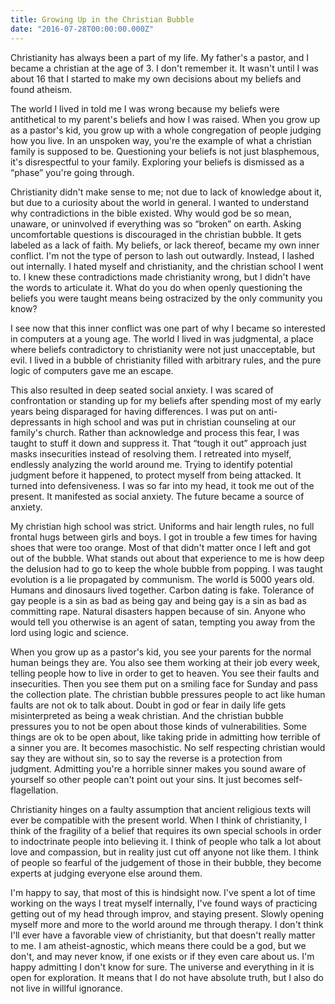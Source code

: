 ```yaml
---
title: Growing Up in the Christian Bubble
date: "2016-07-28T00:00:00.000Z"
---
```


Christianity has always been a part of my life. My father's a pastor, and I became a christian at the age of 3. I don't remember it. It wasn't until I was about 16 that I started to make my own decisions about my beliefs and found atheism.

The world I lived in told me I was wrong because my beliefs were antithetical to my parent's beliefs and how I was raised. When you grow up as a pastor's kid, you grow up with a whole congregation of people judging how you live. In an unspoken way, you're the example of what a christian family is supposed to be. Questioning your beliefs is not just blasphemous, it's disrespectful to your family. Exploring your beliefs is dismissed as a “phase” you're going through.

Christianity didn't make sense to me; not due to lack of knowledge about it, but due to a curiosity about the world in general. I wanted to understand why contradictions in the bible existed. Why would god be so mean, unaware, or uninvolved if everything was so “broken” on earth. Asking uncomfortable questions is discouraged in the christian bubble. It gets labeled as a lack of faith. My beliefs, or lack thereof, became my own inner conflict. I'm not the type of person to lash out outwardly. Instead, I lashed out internally. I hated myself and christianity, and the christian school I went to. I knew these contradictions made christianity wrong, but I didn't have the words to articulate it. What do you do when openly questioning the beliefs you were taught means being ostracized by the only community you know?

I see now that this inner conflict was one part of why I became so interested in computers at a young age. The world I lived in was judgmental, a place where beliefs contradictory to christianity were not just unacceptable, but evil. I lived in a bubble of christianity filled with arbitrary rules, and the pure logic of computers gave me an escape.

This also resulted in deep seated social anxiety. I was scared of confrontation or standing up for my beliefs after spending most of my early years being disparaged for having differences. I was put on anti-depressants in high school and was put in christian counseling at our family's church. Rather than acknowledge and process this fear, I was taught to stuff it down and suppress it. That “tough it out” approach just masks insecurities instead of resolving them. I retreated into myself, endlessly analyzing the world around me. Trying to identify potential judgment before it happened, to protect myself from being attacked. It turned into defensiveness. I was so far into my head, it took me out of the present. It manifested as social anxiety. The future became a source of anxiety.

My christian high school was strict. Uniforms and hair length rules, no full frontal hugs between girls and boys. I got in trouble a few times for having shoes that were too orange. Most of that didn't matter once I left and got out of the bubble. What stands out about that experience to me is how deep the delusion had to go to keep the whole bubble from popping. I was taught evolution is a lie propagated by communism. The world is 5000 years old. Humans and dinosaurs lived together. Carbon dating is fake. Tolerance of gay people is a sin as bad as being gay and being gay is a sin as bad as committing rape. Natural disasters happen because of sin. Anyone who would tell you otherwise is an agent of satan, tempting you away from the lord using logic and science.

When you grow up as a pastor's kid, you see your parents for the normal human beings they are. You also see them working at their job every week, telling people how to live in order to get to heaven. You see their faults and insecurities. Then you see them put on a smiling face for Sunday and pass the collection plate. The christian bubble pressures people to act like human faults are not ok to talk about. Doubt in god or fear in daily life gets misinterpreted as being a weak christian. And the christian bubble pressures you to not be open about those kinds of vulnerabilities. Some things are ok to be open about, like taking pride in admitting how terrible of a sinner you are. It becomes masochistic. No self respecting christian would say they are without sin, so to say the reverse is a protection from judgment. Admitting you're a horrible sinner makes you sound aware of yourself so other people can't point out your sins. It just becomes self-flagellation.

Christianity hinges on a faulty assumption that ancient religious texts will ever be compatible with the present world. When I think of christianity, I think of the fragility of a belief that requires its own special schools in order to indoctrinate people into believing it. I think of people who talk a lot about love and compassion, but in reality just cut off anyone not like them. I think of people so fearful of the judgement of those in their bubble, they become experts at judging everyone else around them.

I'm happy to say, that most of this is hindsight now. I've spent a lot of time working on the ways I treat myself internally, I've found ways of practicing getting out of my head through improv, and staying present. Slowly opening myself more and more to the world around me through therapy. I don't think I'll ever have a favorable view of christianity, but that doesn't really matter to me. I am atheist-agnostic, which means there could be a god, but we don't, and may never know, if one exists or if they even care about us. I'm happy admitting I don't know for sure. The universe and everything in it is open for exploration. It means that I do not have absolute truth, but I also do not live in willful ignorance.
